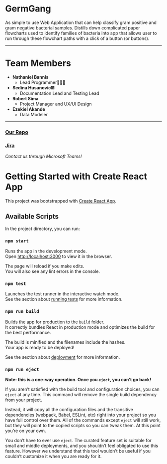 # GermGang
As simple to use Web Application that can help classify gram positive and gram negative bacterial samples. Distills down complicated paper flowcharts used to identify families of bacteria into app that allows user to run through these flowchart paths with a click of a button (or buttons).

___

  
# Team Members
- **Nathaniel Bannis**
  - Lead Programmer👨🏾‍💻
- **Sedina Husanovic**:fireworks:
  - Documentation Lead and Testing Lead
- **Robert Sima**
  - Project Manager and UX/UI Design
- **Ezekiel Akande**
  - Data Modeler
  
---
 ### [Our Repo](https://github.com/nateBanz/GermGang-BacterialID)
 ### [Jira](https://jira.ggc.edu/secure/RapidBoard.jspa?rapidView=80&projectKey=DISCOVER&view=planning&selectedIssue=DISCOVER-11&issueLimit=100)

*Contact us through Microsoft Teams!*


  
# Getting Started with Create React App

This project was bootstrapped with [Create React App](https://github.com/facebook/create-react-app).

## Available Scripts

In the project directory, you can run:

### `npm start`

Runs the app in the development mode.\
Open [http://localhost:3000](http://localhost:3000) to view it in the browser.

The page will reload if you make edits.\
You will also see any lint errors in the console.

### `npm test`

Launches the test runner in the interactive watch mode.\
See the section about [running tests](https://facebook.github.io/create-react-app/docs/running-tests) for more information.

### `npm run build`

Builds the app for production to the `build` folder.\
It correctly bundles React in production mode and optimizes the build for the best performance.

The build is minified and the filenames include the hashes.\
Your app is ready to be deployed!

See the section about [deployment](https://facebook.github.io/create-react-app/docs/deployment) for more information.

### `npm run eject`

**Note: this is a one-way operation. Once you `eject`, you can’t go back!**

If you aren’t satisfied with the build tool and configuration choices, you can `eject` at any time. This command will remove the single build dependency from your project.

Instead, it will copy all the configuration files and the transitive dependencies (webpack, Babel, ESLint, etc) right into your project so you have full control over them. All of the commands except `eject` will still work, but they will point to the copied scripts so you can tweak them. At this point you’re on your own.

You don’t have to ever use `eject`. The curated feature set is suitable for small and middle deployments, and you shouldn’t feel obligated to use this feature. However we understand that this tool wouldn’t be useful if you couldn’t customize it when you are ready for it.


